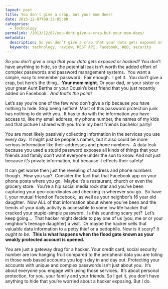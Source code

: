```yaml
---
layout: post
title: You don't give a crap, but your mom does!
date: 2013-12-07T09:32-05:00
categories:
  - Technology
permalink: /2013/12/07/you-dont-give-a-crap-but-your-mom-does/
metadata:
  description: So you don’t give a crap that your data gets exposed or hacked.
  keywords: technology, review, REST API, Facebook, HBO, security
---
```

_So you don’t give a crap that your data gets exposed or hacked?_ You don’t have anything to hide, so the potential leak isn’t worth the added effort of complex passwords and password management systems.  You want a simple, easy to remember password.  Fair enough.  I get it.  You don’t give a crap, but here’s the thing… **Your mom might.** Or your dad, or your sister or your great Aunt Bertha or your Cousin’s best friend that you just recently added on Facebook.  _And that’s the point_!

Let’s say you’re one of the few who don’t give a rip because you have nothing to hide. Stop being selfish!  Most of this password protection junk has nothing to do with you.  It has to do with the information you have access to, like my email address, my phone number, the names of my kids and that picture I shared with you from my best friends bachelor party!

You are most likely passively collecting information in the services you use every day.  It might just be people's names, but it also could be more serious information like their addresses and phone numbers.  A data leak because you used a stupid password exposes all kinds of things that your friends and family don’t want everyone under the sun to know. And not just because it’s private information, but because it effects their safety!

It can get worse then just the revealing of address and phone numbers though.  How you say?  Consider the fact that that Facebook app on your phone posts where you go.  Maybe it’s a restaurant, church or even the grocery store.  You’re a hip social media rock star and you’ve been capturing your geo-coordinates and checking in wherever you go.  So have I, your mutual friend on Facebook,  as well as your neighbor’s 16 year old daughter.  Now ALL of that information about where you’ve been and the trends of your daily activity is accessible to some low life hacker that cracked your stupid-simple password.  Is this sounding scary yet?  Let’s keep going…  That hacker might decide to pay one of us (you, me or or your neighbor’s teenage daughter) a visit.  Or maybe the hacker sells that valuable data information to a petty thief or a pedophile. Now is it scary? _It ought to be_.  **This is what happens when the flood gate known as your weakly protected account is opened.**

You are just a gateway drug for a hacker. Your credit card, social security number are low hanging fruit compared to the peripheral data you are toting in those web based accounts you login day in and day out. Protecting your accounts with unique and complex passwords isn’t just about you.  It’s about everyone you engage with using those services.  It’s about personal protection, for you, your family and your friends. So I get it, you don’t have anything to hide that you’re worried about a hacker exposing. But I do.

